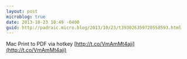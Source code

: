 ```yaml
---
layout: post
microblog: true
date: 2013-10-23 10:49 -0400
guid: http://padraic.micro.blog/2013/10/23/t393026359720558593.html
---
```

Mac Print to PDF via hotkey [http://t.co/VmAmMt4aji](http://t.co/VmAmMt4aji)
